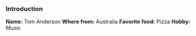 ### Introduction

**Name:** Tom Anderson
**Where from:** Australia
**Favorite food:** Pizza
**Hobby:** Music
